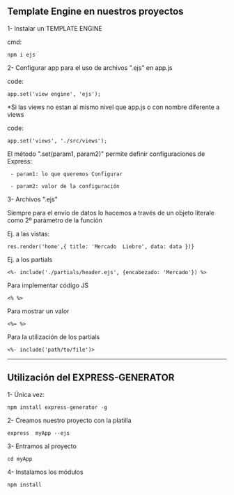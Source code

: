 ## Template Engine en nuestros proyectos
1- Instalar un TEMPLATE ENGINE

   cmd: 
   ``````
   npm i ejs
   ``````
2- Configurar app para el uso de archivos ".ejs" en app.js
   
   code: 
   ````
   app.set('view engine', 'ejs');
   ````
   *Si las views no estan al mismo nivel que app.js o con nombre diferente a views

   code: 
   ``````
   app.set('views', './src/views');
   ``````
   El método ".set(param1, param2)" permite definir configuraciones de Express:

     - param1: lo que queremos Configurar

     - param2: valor de la configuración     

3- Archivos ".ejs"


Siempre para el envío de datos lo hacemos a través de un objeto literale como 2º parámetro de la función

Ej. a las vistas:
``````
res.render('home',{ title: 'Mercado  Liebre', data: data })}
``````
Ej. a los partials
``````
<%- include('./partials/header.ejs', {encabezado: 'Mercado'}) %>
``````

Para implementar código JS
``````
<% %>
``````
Para mostrar un valor
``````
<%= %>
``````
Para la utilización de los partials
``````
<%- include('path/to/file')>
``````


-----------------------------------------------------

## Utilización del EXPRESS-GENERATOR

1- Única vez: 
``````
npm install express-generator -g
``````

2- Creamos nuestro proyecto con la platilla
``````
express  myApp --ejs
``````

3- Entramos al proyecto
``````
cd myApp
``````

4- Instalamos los  módulos
``````
npm install
``````




